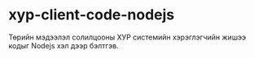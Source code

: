 # xyp-client-code-nodejs
Төрийн мэдээлэл солилцооны ХУР системийн хэрэглэгчийн жишээ кодыг Nodejs хэл дээр бэлтгэв.
